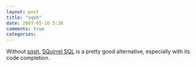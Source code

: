 ```yaml
---
layout: post
title: "sqsh"
date: 2007-05-16 5:38
comments: true
categories: 
---
```


<p>Without <a href="http://www.sqsh.org/">sqsh</a>, <a href="http://squirrel-sql.sourceforge.net/">SQuirrel SQL</a> is a pretty good alternative, especially with its code completion.</p>

